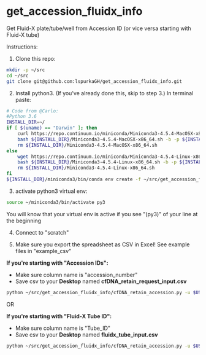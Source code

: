 # get_accession_fluidx_info
Get Fluid-X plate/tube/well from Accession ID (or vice versa starting with Fluid-X tube)

Instructions:

1. Clone this repo:
```bash
mkdir -p ~/src
cd ~/src
git clone git@github.com:lspurkaGH/get_accession_fluidx_info.git
```

2. Install python3.  (If you've already done this, skip to step 3.)
In terminal paste:

```bash
# Code from @Carlo:
#Python 3.6
INSTALL_DIR=~/
if [ $(uname) == "Darwin" ]; then
	curl https://repo.continuum.io/miniconda/Miniconda3-4.5.4-MacOSX-x86_64.sh > ${INSTALL_DIR}/Miniconda3-4.5.4-MacOSX-x86_64.sh &&
	bash ${INSTALL_DIR}/Miniconda3-4.5.4-MacOSX-x86_64.sh -b -p ${INSTALL_DIR}/miniconda3/
	rm ${INSTALL_DIR}/Miniconda3-4.5.4-MacOSX-x86_64.sh
else
	wget https://repo.continuum.io/miniconda/Miniconda3-4.5.4-Linux-x86_64.sh -P ${INSTALL_DIR} &&
	bash ${INSTALL_DIR}/Miniconda3-4.5.4-Linux-x86_64.sh -b -p ${INSTALL_DIR}/miniconda3/
	rm ${INSTALL_DIR}/Miniconda3-4.5.4-Linux-x86_64.sh
fi
${INSTALL_DIR}/miniconda3/bin/conda env create -f ~/src/get_accession_fluidx_info/py3.yaml
```

3. activate python3 virtual env:
```bash
source ~/miniconda3/bin/activate py3
```
You will know that your virtual env is active if you see "(py3)" of your line at the beginning

4. Connect to "scratch" 

5. Make sure you export the spreadsheet as CSV in Excel!  See example files in "example_csv"

<b>If you're starting with "Accession IDs":</b>
* Make sure column name is "accession_number"
* Save csv to your <b>Desktop</b> named <b>cfDNA_retain_request_input.csv</b>
```bash
python ~/src/get_accession_fluidx_info/cfDNA_retain_accession.py -u $USER
```

OR

<b>If you're starting with "Fluid-X Tube ID":</b>
* Make sure column name is "Tube_ID"
* Save csv to your <b>Desktop</b> named <b>fluidx_tube_input.csv</b>
```bash
python ~/src/get_accession_fluidx_info/cfDNA_retain_accession.py -u $USER
```






